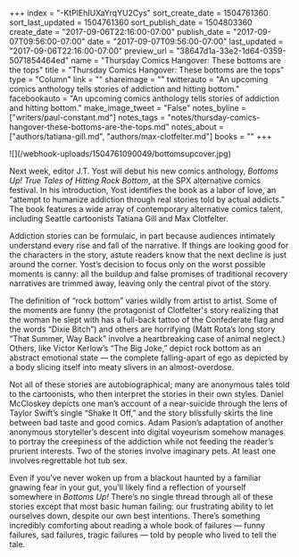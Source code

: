 +++
index = "-KtPlEhIUXaYrqYU2Cys"
sort_create_date = 1504761360
sort_last_updated = 1504761360
sort_publish_date = 1504803360
create_date = "2017-09-06T22:16:00-07:00"
publish_date = "2017-09-07T09:56:00-07:00"
date = "2017-09-07T09:56:00-07:00"
last_updated = "2017-09-06T22:16:00-07:00"
preview_url = "38647d1a-33e2-1d64-0359-5071854464ed"
name = "Thursday Comics Hangover: These bottoms are the tops"
title = "Thursday Comics Hangover: These bottoms are the tops"
type = "Column"
link = ""
shareimage = ""
twitterauto = "An upcoming comics anthology tells stories of addiction and hitting bottom."
facebookauto = "An upcoming comics anthology tells stories of addiction and hitting bottom."
make_image_tweet = "False"
notes_byline = ["writers/paul-constant.md"]
notes_tags = "notes/thursday-comics-hangover-these-bottoms-are-the-tops.md"
notes_about = ["authors/tatiana-gill.md", "authors/max-clotfelter.md"]
books = ""
+++
<p class="image-left">![](/webhook-uploads/1504761090049/bottomsupcover.jpg)</p>

Next week, editor J.T. Yost will debut his new comics anthology, *Bottoms Up! True Tales of Hitting Rock Bottom*, at the SPX alternative comics festival. In his introduction, Yost identifies the book as a labor of love, an “attempt to humanize addiction through real stories told by actual addicts.” The book features a wide array of contemporary alternative comics talent, including Seattle cartoonists Tatiana Gill and Max Clotfelter.

Addiction stories can be formulaic, in part because audiences intimately understand every rise and fall of the narrative. If things are looking good for the characters in the story, astute readers know that the next decline is just around the corner. Yost’s decision to focus only on the worst possible moments is canny: all the buildup and false promises of traditional recovery narratives are trimmed away, leaving only the central pivot of the story.

The definition of “rock bottom” varies wildly from artist to artist. Some of the moments are funny (the protagonist of Clotfelter's story realizing that the woman he slept with has a full-back tattoo of the Confederate flag and the words “Dixie Bitch”) and others are horrifying (Matt Rota’s long story “That Summer, Way Back” involve a heartbreaking case of animal neglect.) Others, like Victor Kerlow’s “The Big Joke,” depict rock bottom as an abstract emotional state — the complete falling-apart of ego as depicted by a body slicing itself into meaty slivers in an almost-overdose.

Not all of these stories are autobiographical; many are anonymous tales told to the cartoonists, who then interpret the stories in their own styles. Daniel McCloskey depicts one man’s account of a near-suicide through the lens of Taylor Swift’s single “Shake It Off,” and the story blissfully skirts the line between bad taste and good comics. Adam Pasion’s adaptation of another anonymous storyteller’s descent into digital voyeurism somehow manages to portray the creepiness of the addiction while not feeding the reader’s prurient interests. Two of the stories involve imaginary pets. At least one involves regrettable hot tub sex.

Even if you’ve never woken up from a blackout haunted by a familiar gnawing fear in your gut, you’ll likely find a reflection of yourself somewhere in *Bottoms Up!* There’s no single thread through all of these stories except that most basic human failing: our frustrating ability to let ourselves down, despite our own best intentions. There’s something incredibly comforting about reading a whole book of failures — funny failures, sad failures, tragic failures — told by people who lived to tell the tale.
